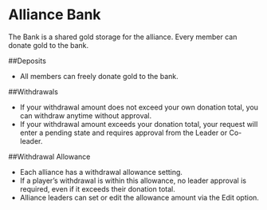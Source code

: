 # Alliance Bank

The Bank is a shared gold storage for the alliance. Every member can donate gold to the bank.

##Deposits
- All members can freely donate gold to the bank.

##Withdrawals
- If your withdrawal amount does not exceed your own donation total, you can withdraw anytime without approval.
- If your withdrawal amount exceeds your donation total, your request will enter a pending state and requires approval from the Leader or Co-leader.

##Withdrawal Allowance
- Each alliance has a withdrawal allowance setting.
- If a player’s withdrawal is within this allowance, no leader approval is required, even if it exceeds their donation total.
- Alliance leaders can set or edit the allowance amount via the Edit option.